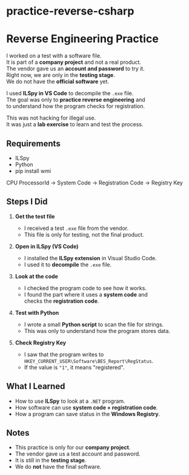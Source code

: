 # practice-reverse-csharp

# Reverse Engineering Practice 
I worked on a test with a software file.  
It is part of a **company project** and not a real product.  
The vendor gave us an **account and password** to try it.  
Right now, we are only in the **testing stage**.  
We do not have the **official software** yet.

I used **ILSpy in VS Code** to decompile the `.exe` file.  
The goal was only to **practice reverse engineering** and  
to understand how the program checks for registration.  

This was not hacking for illegal use.  
It was just a **lab exercise** to learn and test the process.  

## Requirements
- ILSpy
- Python
- pip install wmi


CPU ProcessorId → System Code → Registration Code → Registry Key

## Steps I Did

1. **Get the test file**  
   - I received a test `.exe` file from the vendor.  
   - This file is only for testing, not the final product.  

2. **Open in ILSpy (VS Code)**  
   - I installed the **ILSpy extension** in Visual Studio Code.  
   - I used it to **decompile** the `.exe` file.  

3. **Look at the code**  
   - I checked the program code to see how it works.  
   - I found the part where it uses a **system code** and  
     checks the **registration code**.  

4. **Test with Python**  
   - I wrote a small **Python script** to scan the file for strings.  
   - This was only to understand how the program stores data.  

5. **Check Registry Key**  
   - I saw that the program writes to  
     `HKEY_CURRENT_USER\Software\BES_Report\RegStatus`.  
   - If the value is `"1"`, it means "registered".
## What I Learned
- How to use **ILSpy** to look at a `.NET` program.  
- How software can use **system code + registration code**.  
- How a program can save status in the **Windows Registry**.  
## Notes
- This practice is only for our **company project**.  
- The vendor gave us a test account and password.  
- It is still in the **testing stage**.  
- We do **not** have the final software.  
